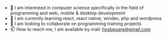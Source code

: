 - 👋 I am interested in computer science specifically in the field of programming and web, mobile & desktop development
- 🌱 I am currently learning react, react native, windev, php and wordpress
- 💞️ I am looking to collaborate on programming training projects
- 📫 How to reach me, I am available by mail: hnsbeugre@gmail.com

<!---
HBeugr/HBeugr is a ✨ special ✨ repository because its `README.md` (this file) appears on your GitHub profile.
You can click the Preview link to take a look at your changes.
--->
